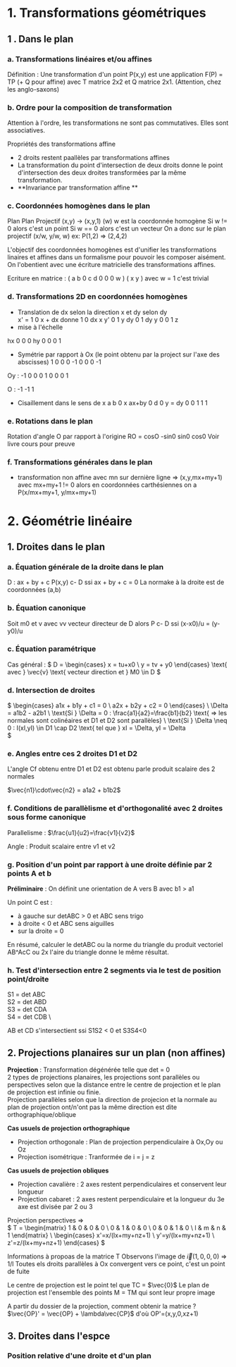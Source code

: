 # 1. Transformations géométriques

## 1 . Dans le plan

### a. Transformations linéaires et/ou affines

Définition : Une transformation d'un point P(x,y) est une application F(P) = TP (+ Q pour affine) avec T matrice 2x2 et Q matrice 2x1.
(Attention, chez les anglo-saxons)

### b. Ordre pour la composition de transformation

Attention à l'ordre, les transformations ne sont pas commutatives. Elles sont associatives.

Propriétés des transformations affine
- 2 droits restent paallèles par transformations affines
- La transformation du point d'intersection de deux droits donne le point d'intersection des deux droites transformées par la même transformation.
- **Invariance par transformation affine ** 

### c. Coordonnées homogènes dans le plan

Plan     Plan Projectif
(x,y) -> (x,y,1) (w)
w est la coordonnée homogène
Si w != 0 alors c'est un point
Si w == 0 alors c'est un vecteur
On a donc sur le plan projectif
(x/w, y/w, w) ex: P(1,2) => (2,4,2)

L'objectif des coordonnées homogènes est d'unifier les transformations linaires et affines dans un formalisme pour pouvoir les composer aisément. On l'obentient avec une écriture matricielle des transformations affines.

Ecriture en matrice :
(
a b 0
c d 0
0 0 w
)
(
x
y
)
avec w = 1 c'est trivial

### d. Transformations 2D en coordonnées homogènes

- Translation de dx selon la direction x et dy selon dy<br>
x' = 1 0  x  + dx donne   1 0 dx    x 
y'   0 1  y    dy         0 1 dy    y 
                          0 0 1     z
- mise à l'échelle 

hx 0  0
0  hy 0
0  0  1

- Symétrie par rapport à Ox (le point obtenu par la project sur l'axe des abscisses)
1  0  0
0  -1 0
0  0 -1

Oy : 
-1 0 0
0  1 0
0  0 1

O : 
-1 
   -1
      1

- Cisaillement dans le sens de x
a b 0    x        ax+by
0 d 0    y   =      dy
0 0 1    1          1

### e. Rotations dans le plan
Rotation d'angle O par rapport à l'origine
RO = cosO -sin0
     sin0  cos0
Voir livre cours pour preuve

### f. Transformations générales dans le plan 


- transformation non affine 
avec mn sur dernière ligne => (x,y,mx+my+1)
avec mx+my+1 != 0 alors en coordonnées carthésiennes on a 
P(x/mx+my+1, y/mx+my+1)

 
# 2. Géométrie linéaire

## 1. Droites dans le plan

### a. Équation générale de la droite dans le plan

D : ax + by + c
P(x,y) c- D ssi ax + by + c = 0
La normake à la droite est de coordonnées (a,b)

### b. Équation canonique

Soit m0 et v avec vv vecteur directeur de D alors P c- D ssi (x-x0)/u = (y-y0)/u

### c. Équation paramétrique

Cas général  : 
$
D = 
\begin{cases}
x = tu+x0   \\
y = tv + y0 
\end{cases}
\text{ avec } \vec{v} \text{ vecteur direction et } M0 \in D 
$

### d. Intersection de droites

$
\begin{cases}
a1x + b1y + c1 = 0 \\
a2x + b2y + c2 = 0
\end{cases}
\\
\Delta = a1b2 - a2b1
\\
\text{Si } \Delta = 0 : \frac{a1}{a2}=\frac{b1}{b2} \text{ => les normales sont colinéaires et D1 et D2 sont parallèles}
\\
\text{Si } \Delta \neq 0 : I(xI,yI) \in D1 \cap D2 \text{ tel que } xI = \Delta, yI = \Delta  
$

### e. Angles entre ces 2 droites D1 et D2 

L'angle Cf obtenu entre D1 et D2 est obtenu parle produit scalaire des 2 normales

$\vec{n1}\cdot\vec{n2} = a1a2 + b1b2$

### f. Conditions de parallèlisme et d'orthogonalité avec 2 droites sous forme canonique

Parallelisme : $\frac{u1}{u2}=\frac{v1}{v2}$

Angle : Produit scalaire entre v1 et v2

### g. Position d'un point par rapport à une droite définie par 2 points A et b
**Préliminaire** : On définit une orientation de A vers B avec b1 > a1 

Un point C est :
- à gauche sur detABC > 0 et ABC sens trigo 
- à droite < 0 et ABC sens aiguilles
- sur la droite = 0

En résumé, calculer le detABC ou la norme du triangle du produit vectoriel AB^AcC ou 2x l'aire du triangle donne le même résultat.

### h. Test d'intersection entre 2 segments via le test de position point/droite 

S1 = det ABC \
S2 = det ABD \
S3 = det CDA \
S4 = det CDB \

AB et CD s'intersectient ssi S1S2 < 0 et S3S4<0


<!-- Manque une partie du cours -->

## 2. Projections planaires sur un plan (non affines)

**Projection** : Transformation dégénérée telle que det = 0 \
2 types de projections planaires, les projections sont parallèles ou perspectives selon que la distance entre le centre de projection et le plan de projection est infinie ou finie.
\
Projection parallèles selon que la direction de projecion et la normale au plan de projection ont/n'ont pas la même direction est dite orthographique/oblique

**Cas usuels de projection orthographique**
- Projection orthogonale : Plan de projection perpendiculaire à Ox,Oy ou Oz
- Projection isométrique : Tranformée de i = j = z

**Cas usuels de projection obliques**
- Projection cavalière : 2 axes restent perpendiculaires et conservent leur longueur
- Projection cabaret : 2 axes restent perpendiculaire et la longueur du 3e axe est divisée par 2 ou 3

Projection perspectives => \
$
T = \begin{matrix} 
1 & 0 & 0 & 0 \\ 
0 & 1 & 0 & 0 \\
0 & 0 & 1 & 0 \\
l & m & n & 1
\end{matrix} 
\\
\begin{cases}
x'=x/(lx+my+nz+1) \\
y'=y/(lx+my+nz+1) \\
z'=z/(lx+my+nz+1)
\end{cases}
$

Informations à propoas de la matrice T
Observons l'image de $\vec{i} (1,0,0,0)$ => 1/l
Toutes els droits parallèles à Ox convergent vers ce point, c'est un point de fuite

Le centre de projection est le point tel que TC = $\vec{0}$
Le plan de projection est l'ensemble des points M = TM qui sont leur propre image


A partir du dossier de la projection, comment obtenir la matrice ? \
$\vec{OP}' = \vec{OP} + \lambda\vec{CP}$ d'où OP'=(x,y,0,xz+1) 

## 3. Droites dans l'espce

### Position relative d'une droite et d'un plan
